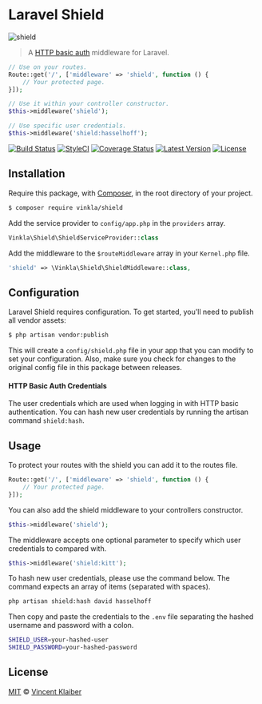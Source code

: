 # Laravel Shield

![shield](https://cloud.githubusercontent.com/assets/499192/12594651/68d05fee-c477-11e5-9bd2-9a5df5fbc13b.png)

> A [HTTP basic auth](https://en.m.wikipedia.org/wiki/Basic_access_authentication) middleware for Laravel.

```php
// Use on your routes.
Route::get('/', ['middleware' => 'shield', function () {
    // Your protected page.
}]);

// Use it within your controller constructor.
$this->middleware('shield');

// Use specific user credentials.
$this->middleware('shield:hasselhoff');
```

[![Build Status](https://img.shields.io/travis/vinkla/laravel-shield/master.svg?style=flat)](https://travis-ci.org/vinkla/laravel-shield)
[![StyleCI](https://styleci.io/repos/50459201/shield?style=flat)](https://styleci.io/repos/50459201)
[![Coverage Status](https://img.shields.io/codecov/c/github/vinkla/laravel-shield.svg?style=flat)](https://codecov.io/github/vinkla/laravel-shield)
[![Latest Version](https://img.shields.io/github/release/vinkla/shield.svg?style=flat)](https://github.com/vinkla/shield/releases)
[![License](https://img.shields.io/packagist/l/vinkla/shield.svg?style=flat)](https://packagist.org/packages/vinkla/shield)

## Installation

Require this package, with [Composer](https://getcomposer.org/), in the root directory of your project.

```bash
$ composer require vinkla/shield
```

Add the service provider to `config/app.php` in the `providers` array.

```php
Vinkla\Shield\ShieldServiceProvider::class
```

Add the middleware to the `$routeMiddleware` array in your `Kernel.php` file.

```php
'shield' => \Vinkla\Shield\ShieldMiddleware::class,
```

## Configuration

Laravel Shield requires configuration. To get started, you'll need to publish all vendor assets:

```bash
$ php artisan vendor:publish
```

This will create a `config/shield.php` file in your app that you can modify to set your configuration. Also, make sure you check for changes to the original config file in this package between releases.

#### HTTP Basic Auth Credentials

The user credentials which are used when logging in with HTTP basic authentication. You can hash new user credentials by running the artisan command `shield:hash`.

## Usage

To protect your routes with the shield you can add it to the routes file.
```php
Route::get('/', ['middleware' => 'shield', function () {
    // Your protected page.
}]);
```

You can also add the shield middleware to your controllers constructor.
```php
$this->middleware('shield');
```

The middleware accepts one optional parameter to specify which user credentials to compared with.
```php
$this->middleware('shield:kitt');
```

To hash new user credentials, please use the command below. The command expects an array of items (separated with spaces).
```bash
php artisan shield:hash david hasselhoff
```

Then copy and paste the credentials to the `.env` file separating the hashed username and password with a colon.
```bash
SHIELD_USER=your-hashed-user
SHIELD_PASSWORD=your-hashed-password
```

## License

[MIT](LICENSE) © [Vincent Klaiber](https://vinkla.com)
